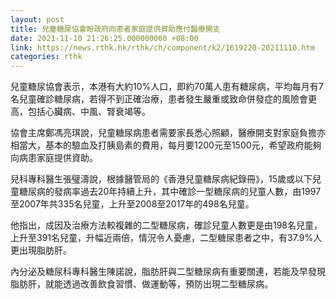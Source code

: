 ```yaml
---
layout: post
title: 兒童糖尿協會盼政府向患者家庭提供資助應付醫療開支
date: 2021-11-10 21:26:25.000000000 +08:00
link: https://news.rthk.hk/rthk/ch/component/k2/1619220-20211110.htm
categories: rthk
---
```


兒童糖尿協會表示，本港有大約10%人口，即約70萬人患有糖尿病，平均每月有7名兒童確診糖尿病，若得不到正確治療，患者發生嚴重或致命併發症的風險會更高，包括心臟病、中風、腎衰竭等。

協會主席鄭馮亮琪說，兒童糖尿病患者需要家長悉心照顧，醫療開支對家庭負擔亦相當大，基本的驗血及打胰島素的費用，每月要1200元至1500元，希望政府能夠向病患家庭提供資助。

兒科專科醫生張璧濤說，根據醫管局的《香港兒童糖尿病紀錄冊》，15歲或以下兒童糖尿病的發病率過去20年持續上升，其中確診一型糖尿病的兒童人數，由1997至2007年共335名兒童，上升至2008至2017年的498名兒童。

他指出，成因及治療方法較複雜的二型糖尿病，確診兒童人數更是由198名兒童，上升至391名兒童，升幅近兩倍，情況令人憂慮，二型糖尿患者之中，有37.9%人更出現脂肪肝。

內分泌及糖尿科專科醫生陳諾說，脂肪肝與二型糖尿病有重要關連，若能及早發現脂肪肝，就能透過改善飲食習慣、做運動等，預防出現二型糖尿病。
